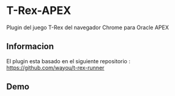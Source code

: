 # T-Rex-APEX
Plugin del juego T-Rex del navegador Chrome para Oracle APEX

## Informacion

El plugin esta basado en el siguiente repositorio : https://github.com/wayou/t-rex-runner

## Demo


